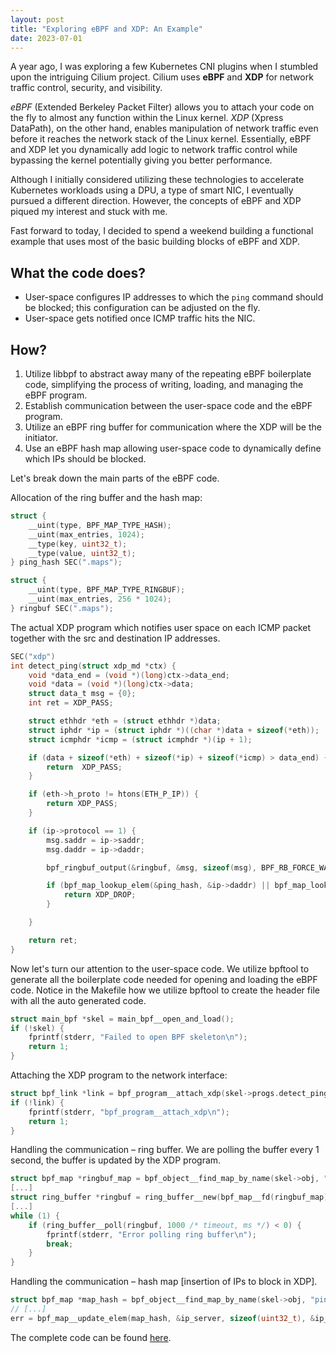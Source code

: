 ```yaml
---
layout: post
title: "Exploring eBPF and XDP: An Example"
date: 2023-07-01
---
```


A year ago, I was exploring a few Kubernetes CNI plugins when I stumbled upon the intriguing Cilium project. Cilium uses **eBPF** and **XDP** for network traffic control, security, and visibility.

*eBPF* (Extended Berkeley Packet Filter) allows you to attach your code on the fly to almost any function within the Linux kernel. *XDP* (Xpress DataPath), on the other hand, enables manipulation of network traffic even before it reaches the network stack of the Linux kernel. Essentially, eBPF and XDP let you dynamically add logic to network traffic control while bypassing the kernel potentially giving you better performance.

Although I initially considered utilizing these technologies to accelerate Kubernetes workloads using a DPU, a type of smart NIC, I eventually pursued a different direction. However, the concepts of eBPF and XDP piqued my interest and stuck with me.

Fast forward to today, I decided to spend a weekend building a functional example that uses most of the basic building blocks of eBPF and XDP.

## What the code does?
- User-space configures IP addresses to which the `ping` command should be blocked; this configuration can be adjusted on the fly.
- User-space gets notified once ICMP traffic hits the NIC.

## How?
1. Utilize libbpf to abstract away many of the repeating eBPF boilerplate code, simplifying the process of writing, loading, and managing the eBPF program.
2. Establish communication between the user-space code and the eBPF program.
3. Utilize an eBPF ring buffer for communication where the XDP will be the initiator.
4. Use an eBPF hash map allowing user-space code to dynamically define which IPs should be blocked.

Let's break down the main parts of the eBPF code.


Allocation of the ring buffer and the hash map:

```C
struct {
    __uint(type, BPF_MAP_TYPE_HASH);
    __uint(max_entries, 1024);
    __type(key, uint32_t);
    __type(value, uint32_t);
} ping_hash SEC(".maps");

struct {
    __uint(type, BPF_MAP_TYPE_RINGBUF);
    __uint(max_entries, 256 * 1024);
} ringbuf SEC(".maps");
```


The actual XDP program which notifies user space on each ICMP packet together with the src and destination IP addresses.

```C
SEC("xdp")
int detect_ping(struct xdp_md *ctx) {
    void *data_end = (void *)(long)ctx->data_end;
    void *data = (void *)(long)ctx->data;
    struct data_t msg = {0};
    int ret = XDP_PASS;

    struct ethhdr *eth = (struct ethhdr *)data;
    struct iphdr *ip = (struct iphdr *)((char *)data + sizeof(*eth));
    struct icmphdr *icmp = (struct icmphdr *)(ip + 1);

    if (data + sizeof(*eth) + sizeof(*ip) + sizeof(*icmp) > data_end) {
        return  XDP_PASS;
    }

    if (eth->h_proto != htons(ETH_P_IP)) {
        return XDP_PASS;
    }

    if (ip->protocol == 1) {
        msg.saddr = ip->saddr;
        msg.daddr = ip->daddr;

        bpf_ringbuf_output(&ringbuf, &msg, sizeof(msg), BPF_RB_FORCE_WAKEUP);

        if (bpf_map_lookup_elem(&ping_hash, &ip->daddr) || bpf_map_lookup_elem(&ping_hash, &ip->saddr)) {
            return XDP_DROP;
        } 

    }

    return ret;
}
```

Now let's turn our attention to the user-space code.
We utilize bpftool to generate all the boilerplate code needed for opening and loading the eBPF code.
Notice in the Makefile how we utilize bpftool to create the header file with all the auto generated code.

```C
struct main_bpf *skel = main_bpf__open_and_load();
if (!skel) {
    fprintf(stderr, "Failed to open BPF skeleton\n");
    return 1;
}
```

Attaching the XDP program to the network interface:
```C
struct bpf_link *link = bpf_program__attach_xdp(skel->progs.detect_ping, ifindex);
if (!link) {
    fprintf(stderr, "bpf_program__attach_xdp\n");
    return 1;
}
```

Handling the communication – ring buffer.
We are polling the buffer every 1 second, the buffer is updated by the XDP program.
```C
struct bpf_map *ringbuf_map = bpf_object__find_map_by_name(skel->obj, "ringbuf");
[...]
struct ring_buffer *ringbuf = ring_buffer__new(bpf_map__fd(ringbuf_map), handle_event, NULL, NULL);
[...]
while (1) {
    if (ring_buffer__poll(ringbuf, 1000 /* timeout, ms */) < 0) {
        fprintf(stderr, "Error polling ring buffer\n");
        break;
    }
}
```

Handling the communication – hash map [insertion of IPs to block in XDP].
```C
struct bpf_map *map_hash = bpf_object__find_map_by_name(skel->obj, "ping_hash");
// [...]
err = bpf_map__update_elem(map_hash, &ip_server, sizeof(uint32_t), &ip_server, sizeof(uint32_t), BPF_ANY);
```

The complete code can be found [here](https://github.com/naftalyava/ebpf_and_xdp_examples/tree/main/block_ping).
